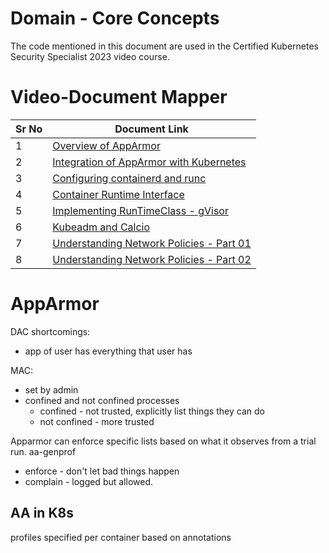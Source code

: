 # Domain - Core Concepts

The code mentioned in this document are used in the Certified Kubernetes Security Specialist 2023 video course.

# Video-Document Mapper

| Sr No | Document Link |
| ------ | ------ |
| 1 | [Overview of AppArmor](apparmor.md) |
| 2 | [Integration of AppArmor with Kubernetes](apparmor-k8s.md) |
| 3 | [Configuring containerd and runc](oci.md)
| 4 | [Container Runtime Interface](kubeadm-containerd.md)
| 5 | [Implementing RunTimeClass - gVisor](gvisor.md) |
| 6 | [Kubeadm and Calcio](kubeadm-calico.md) |
| 7 | [Understanding Network Policies - Part 01](netpol.md) |
| 8 | [Understanding Network Policies - Part 02](netpol-02.md) |


# AppArmor
DAC shortcomings:
* app of user has everything that user has 

MAC: 
* set by admin
* confined and not confined processes 
	* confined - not trusted, explicitly list things they can do
	* not confined - more trusted

Apparmor can enforce specific lists based on what it observes from a trial run. 
aa-genprof
* enforce - don't let bad things happen
* complain - logged but allowed. 
## AA in K8s
profiles specified per container based on annotations
